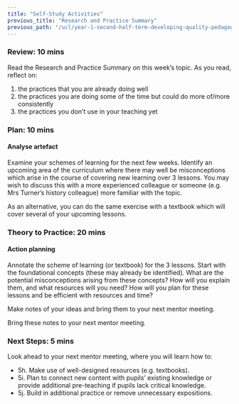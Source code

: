 ```yaml
---
title: "Self-Study Activities"
previous_title: "Research and Practice Summary"
previous_path: "/ucl/year-1-second-half-term-developing-quality-pedagogy-part-2/spring-week-4-ect-research-and-practice-summary"
---
```


### Review: 10 mins

Read the Research and Practice Summary on this week’s topic. As you read, reflect on:

1. the practices that you are already doing well
2. the practices you are doing some of the time but could do more of/more consistently
3. the practices you don’t use in your teaching yet

### Plan: 10 mins

#### Analyse artefact

Examine your schemes of learning for the next few weeks. Identify an upcoming area of the curriculum where there may well be misconceptions which arise in the course of covering new learning over 3 lessons. You may wish to discuss this with a more experienced colleague or someone (e.g. Mrs Turner’s history colleague) more familiar with the topic.

As an alternative, you can do the same exercise with a textbook which will cover several of your upcoming lessons.

### Theory to Practice: 20 mins

#### Action planning

Annotate the scheme of learning (or textbook) for the 3 lessons. Start with the foundational concepts (these may already be identified). What are the potential misconceptions arising from these concepts? How will you explain them, and what resources will you need? How will you plan for these lessons and be efficient with resources and time?

Make notes of your ideas and bring them to your next mentor meeting.

Bring these notes to your next mentor meeting.

### Next Steps: 5 mins

Look ahead to your next mentor meeting, where you will learn how to:

- 5h. Make use of well-designed resources (e.g. textbooks).
- 5i. Plan to connect new content with pupils’ existing knowledge or provide additional pre-teaching if pupils lack critical knowledge.
- 5j. Build in additional practice or remove unnecessary expositions.
